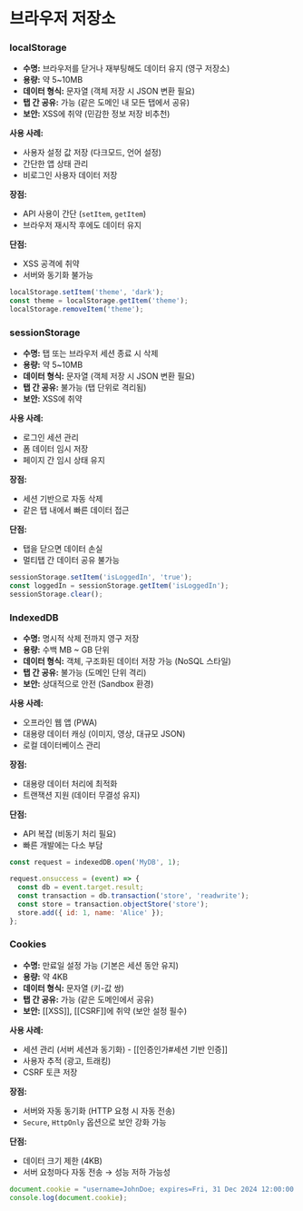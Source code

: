 # 브라우저 저장소

### localStorage
- **수명:** 브라우저를 닫거나 재부팅해도 데이터 유지 (영구 저장소)
- **용량:** 약 5~10MB
- **데이터 형식:** 문자열 (객체 저장 시 JSON 변환 필요)
- **탭 간 공유:** 가능 (같은 도메인 내 모든 탭에서 공유)
- **보안:** XSS에 취약 (민감한 정보 저장 비추천)

**사용 사례:**

- 사용자 설정 값 저장 (다크모드, 언어 설정)
- 간단한 앱 상태 관리
- 비로그인 사용자 데이터 저장

**장점:**

- API 사용이 간단 (`setItem`, `getItem`)
- 브라우저 재시작 후에도 데이터 유지

**단점:**

- XSS 공격에 취약
- 서버와 동기화 불가능

```jsx
localStorage.setItem('theme', 'dark');
const theme = localStorage.getItem('theme');
localStorage.removeItem('theme');
```

### sessionStorage
- **수명:** 탭 또는 브라우저 세션 종료 시 삭제
- **용량:** 약 5~10MB
- **데이터 형식:** 문자열 (객체 저장 시 JSON 변환 필요)
- **탭 간 공유:** 불가능 (탭 단위로 격리됨)
- **보안:** XSS에 취약

**사용 사례:**

- 로그인 세션 관리
- 폼 데이터 임시 저장
- 페이지 간 임시 상태 유지

**장점:**

- 세션 기반으로 자동 삭제
- 같은 탭 내에서 빠른 데이터 접근

**단점:**

- 탭을 닫으면 데이터 손실
- 멀티탭 간 데이터 공유 불가능

```jsx
sessionStorage.setItem('isLoggedIn', 'true');
const loggedIn = sessionStorage.getItem('isLoggedIn');
sessionStorage.clear();
```

### IndexedDB
- **수명:** 명시적 삭제 전까지 영구 저장
- **용량:** 수백 MB ~ GB 단위
- **데이터 형식:** 객체, 구조화된 데이터 저장 가능 (NoSQL 스타일)
- **탭 간 공유:** 불가능 (도메인 단위 격리)
- **보안:** 상대적으로 안전 (Sandbox 환경)

**사용 사례:**

- 오프라인 웹 앱 (PWA)
- 대용량 데이터 캐싱 (이미지, 영상, 대규모 JSON)
- 로컬 데이터베이스 관리

**장점:**

- 대용량 데이터 처리에 최적화
- 트랜잭션 지원 (데이터 무결성 유지)

**단점:**

- API 복잡 (비동기 처리 필요)
- 빠른 개발에는 다소 부담

```jsx
const request = indexedDB.open('MyDB', 1);

request.onsuccess = (event) => {
  const db = event.target.result;
  const transaction = db.transaction('store', 'readwrite');
  const store = transaction.objectStore('store');
  store.add({ id: 1, name: 'Alice' });
};

```


### Cookies
- **수명:** 만료일 설정 가능 (기본은 세션 동안 유지)
- **용량:** 약 4KB
- **데이터 형식:** 문자열 (키-값 쌍)
- **탭 간 공유:** 가능 (같은 도메인에서 공유)
- **보안:** [[XSS]], [[CSRF]]에 취약 (보안 설정 필수)

**사용 사례:**

- 세션 관리 (서버 세션과 동기화) -  [[인증인가#세션 기반 인증]]
- 사용자 추적 (광고, 트래킹)
- CSRF 토큰 저장

**장점:**

- 서버와 자동 동기화 (HTTP 요청 시 자동 전송)
- `Secure`, `HttpOnly` 옵션으로 보안 강화 가능

**단점:**

- 데이터 크기 제한 (4KB)
- 서버 요청마다 자동 전송 → 성능 저하 가능성

```jsx
document.cookie = "username=JohnDoe; expires=Fri, 31 Dec 2024 12:00:00 UTC; path=/";
console.log(document.cookie);

```